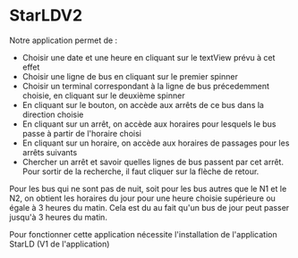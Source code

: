 # StarLDV2

Notre application permet de :

- Choisir une date et une heure en cliquant sur le textView prévu à cet effet
- Choisir une ligne de bus en cliquant sur le premier spinner
- Choisir un terminal correspondant à la ligne de bus précedemment choisie, en cliquant sur le deuxième spinner
- En cliquant sur le bouton, on accède aux arrêts de ce bus dans la direction choisie
- En cliquant sur un arrêt, on accède aux horaires pour lesquels le bus passe à partir de l'horaire choisi
- En cliquant sur un horaire, on accède aux horaires de passages pour les arrêts suivants
- Chercher un arrêt et savoir quelles lignes de bus passent par cet arrêt. Pour sortir de la recherche, il faut cliquer sur la flèche de retour.

Pour les bus qui ne sont pas de nuit, soit pour les bus autres que le N1 et le N2, on obtient les horaires du jour pour une heure choisie supérieure ou égale à 3 heures du matin. Cela est du au fait qu'un bus de jour peut passer jusqu'à 3 heures du matin.

Pour fonctionner cette application nécessite l'installation de l'application StarLD (V1 de l'application)
